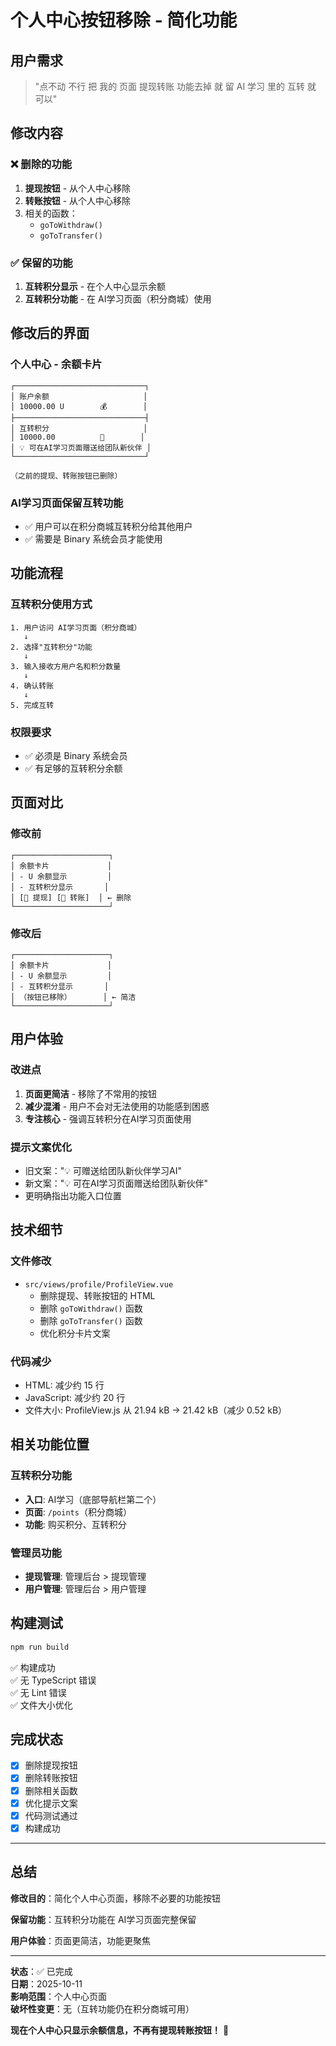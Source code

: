 # 个人中心按钮移除 - 简化功能

## 用户需求
> "点不动 不行 把 我的 页面 提现转账 功能去掉 就 留 AI 学习 里的 互转 就 可以"

## 修改内容

### ❌ 删除的功能
1. **提现按钮** - 从个人中心移除
2. **转账按钮** - 从个人中心移除
3. 相关的函数：
   - `goToWithdraw()`
   - `goToTransfer()`

### ✅ 保留的功能
1. **互转积分显示** - 在个人中心显示余额
2. **互转积分功能** - 在 AI学习页面（积分商城）使用

## 修改后的界面

### 个人中心 - 余额卡片
```
┌─────────────────────────────┐
│ 账户余额                     │
│ 10000.00 U        💰        │
├─────────────────────────────┤
│ 互转积分                     │
│ 10000.00          🎁        │
│ 💡 可在AI学习页面赠送给团队新伙伴 │
└─────────────────────────────┘

（之前的提现、转账按钮已删除）
```

### AI学习页面保留互转功能
- ✅ 用户可以在积分商城互转积分给其他用户
- ✅ 需要是 Binary 系统会员才能使用

## 功能流程

### 互转积分使用方式
```
1. 用户访问 AI学习页面（积分商城）
   ↓
2. 选择"互转积分"功能
   ↓
3. 输入接收方用户名和积分数量
   ↓
4. 确认转账
   ↓
5. 完成互转
```

### 权限要求
- ✅ 必须是 Binary 系统会员
- ✅ 有足够的互转积分余额

## 页面对比

### 修改前
```
┌─────────────────────┐
│ 余额卡片             │
│ - U 余额显示         │
│ - 互转积分显示       │
│ [💸 提现] [🔄 转账]  │ ← 删除
└─────────────────────┘
```

### 修改后
```
┌─────────────────────┐
│ 余额卡片             │
│ - U 余额显示         │
│ - 互转积分显示       │
│ （按钮已移除）       │ ← 简洁
└─────────────────────┘
```

## 用户体验

### 改进点
1. **页面更简洁** - 移除了不常用的按钮
2. **减少混淆** - 用户不会对无法使用的功能感到困惑
3. **专注核心** - 强调互转积分在AI学习页面使用

### 提示文案优化
- 旧文案："💡 可赠送给团队新伙伴学习AI"
- 新文案："💡 可在AI学习页面赠送给团队新伙伴"
- 更明确指出功能入口位置

## 技术细节

### 文件修改
- `src/views/profile/ProfileView.vue`
  - 删除提现、转账按钮的 HTML
  - 删除 `goToWithdraw()` 函数
  - 删除 `goToTransfer()` 函数
  - 优化积分卡片文案

### 代码减少
- HTML: 减少约 15 行
- JavaScript: 减少约 20 行
- 文件大小: ProfileView.js 从 21.94 kB → 21.42 kB（减少 0.52 kB）

## 相关功能位置

### 互转积分功能
- **入口**: AI学习（底部导航栏第二个）
- **页面**: `/points`（积分商城）
- **功能**: 购买积分、互转积分

### 管理员功能
- **提现管理**: 管理后台 > 提现管理
- **用户管理**: 管理后台 > 用户管理

## 构建测试
```bash
npm run build
```
✅ 构建成功  
✅ 无 TypeScript 错误  
✅ 无 Lint 错误  
✅ 文件大小优化

## 完成状态
- [x] 删除提现按钮
- [x] 删除转账按钮
- [x] 删除相关函数
- [x] 优化提示文案
- [x] 代码测试通过
- [x] 构建成功

---

## 总结

**修改目的**：简化个人中心页面，移除不必要的功能按钮

**保留功能**：互转积分功能在 AI学习页面完整保留

**用户体验**：页面更简洁，功能更聚焦

---

**状态**：✅ 已完成  
**日期**：2025-10-11  
**影响范围**：个人中心页面  
**破坏性变更**：无（互转功能仍在积分商城可用）

**现在个人中心只显示余额信息，不再有提现转账按钮！** 🎉

